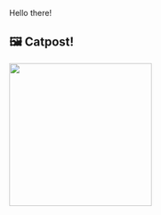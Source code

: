 Hello there!



## 🖼️ Catpost!

<sub>
    <img src="https://cdn2.thecatapi.com/images/JyRDcZs-l.jpg" height="256">
</sub>

